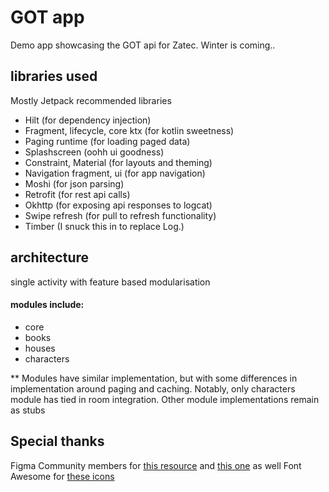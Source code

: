 # GOT app
Demo app showcasing the GOT api for Zatec. Winter is coming..

## libraries used
Mostly Jetpack recommended libraries
- Hilt (for dependency injection)
- Fragment, lifecycle, core ktx (for kotlin sweetness)
- Paging runtime (for loading paged data)
- Splashscreen (oohh ui goodness)
- Constraint, Material (for layouts and theming)
- Navigation fragment, ui (for app navigation)
- Moshi (for json parsing)
- Retrofit (for rest api calls)
- Okhttp (for exposing api responses to logcat)
- Swipe refresh (for pull to refresh functionality)
- Timber (I snuck this in to replace Log.)

## architecture
single activity with feature based modularisation 
#### modules include:
- core
- books
- houses
- characters

** Modules have similar implementation, but with some differences in implementation around paging and caching. Notably, only characters module has tied in room integration. Other module implementations remain as stubs

## Special thanks
Figma Community members for [this resource](https://www.figma.com/file/8qezNhcPOohBVeBC9oamOi/Game-of-Thrones-Family-Tree-(Community)?node-id=189%3A6073&t=uGGQgny45zwczolk-0) and [this one](https://www.figma.com/file/2RzIOoCODcr0fGHqfhWfym/Teste-Game-of-Thrones-Community?is-community-duplicate=1&fuid=) as well
Font Awesome for [these icons](http://fontawesome.com)
